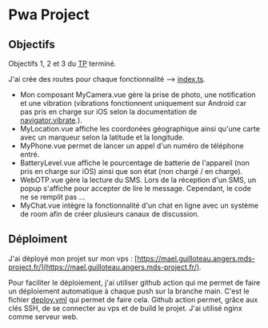# Pwa Project
## Objectifs
Objectifs 1, 2 et 3 du [TP](https://formation.anjousoft.fr/Vuejs/TP_fullstack.php) terminé.

J'ai crée des routes pour chaque fonctionnalité --> [index.ts](https://github.com/maelgllt/pwa-project/blob/main/src/router/index.ts).   

- Mon composant MyCamera.vue gère la prise de photo, une notification et une vibration (vibrations fonctionnent uniquement sur Android car pas pris en charge sur iOS selon la documentation de [navigator.vibrate](https://developer.mozilla.org/fr/docs/Web/API/Navigator/vibrate).).
- MyLocation.vue affiche les coordonées géographique ainsi qu'une carte avec un marqueur selon la latitude et la longitude.
- MyPhone.vue permet de lancer un appel d'un numéro de téléphone entré.
- BatteryLevel.vue affiche le pourcentage de batterie de l'appareil (non pris en charge sur iOS) ainsi que son état (non chargé / en charge).
- WebOTP.vue gère la lecture du SMS. Lors de la réception d'un SMS, un popup s'affiche pour accepter de lire le message. Cependant, le code ne se remplit pas ...
- MyChat.vue intègre la fonctionnalité d'un chat en ligne avec un système de room afin de créer plusieurs canaux de discussion.

## Déploiment
J'ai déployé mon projet sur mon vps : [https://mael.guilloteau.angers.mds-project.fr/](https://mael.guilloteau.angers.mds-project.fr/).

Pour faciliter le déploiement, j'ai utiliser github action qui me permet de faire un déploiement automatique à chaque push sur la branche main. C'est le fichier [deploy.yml](https://github.com/maelgllt/pwa-project/blob/main/.github/workflows/deploy.yml) qui permet de faire cela. Github action permet, grâce aux clés SSH, de se connecter au vps et de build le projet. J'ai utilisé nginx comme serveur web.
